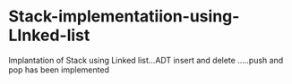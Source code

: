 # Stack-implementatiion-using-LInked-list
Implantation of Stack using Linked list...ADT insert and delete .....push and pop has been implemented 
